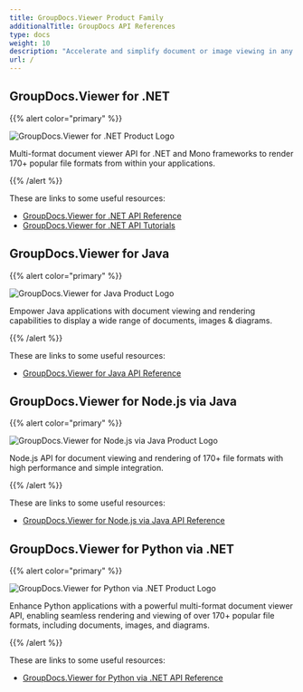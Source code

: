```yaml
---
title: GroupDocs.Viewer Product Family
additionalTitle: GroupDocs API References
type: docs
weight: 10
description: "Accelerate and simplify document or image viewing in any cross platform application with our native GroupDocs.Viewer APIs for .NET and Java"
url: /
---
```


## GroupDocs.Viewer for .NET

{{% alert color="primary" %}} 

![GroupDocs.Viewer for .NET Product Logo](gdocs_net.png)

Multi-format document viewer API for .NET and Mono frameworks to render 170+ popular file formats from within your applications.

{{% /alert %}} 

These are links to some useful resources:

- [GroupDocs.Viewer for .NET API Reference](/viewer/net/)
- [GroupDocs.Viewer for .NET API Tutorials](/tutorials/viewer/net/)


## GroupDocs.Viewer for Java

{{% alert color="primary" %}}

![GroupDocs.Viewer for Java Product Logo](gdocs_java.png)

Empower Java applications with document viewing and rendering capabilities to display a wide range of documents, images & diagrams.

{{% /alert %}}

These are links to some useful resources:

- [GroupDocs.Viewer for Java API Reference](/viewer/java/)


## GroupDocs.Viewer for Node.js via Java

{{% alert color="primary" %}}

![GroupDocs.Viewer for Node.js via Java Product Logo](gdocs_nodejs.png)

Node.js API for document viewing and rendering of 170+ file formats with high performance and simple integration.

{{% /alert %}}

These are links to some useful resources:

- [GroupDocs.Viewer for Node.js via Java API Reference](/viewer/nodejs-java/)

## GroupDocs.Viewer for Python via .NET

{{% alert color="primary" %}}

![GroupDocs.Viewer for Python via .NET Product Logo](gdocs_python.png)

Enhance Python applications with a powerful multi-format document viewer API, enabling seamless rendering and viewing of over 170+ popular file formats, including documents, images, and diagrams.

{{% /alert %}}

These are links to some useful resources:

- [GroupDocs.Viewer for Python via .NET API Reference](/viewer/python-net/)